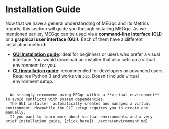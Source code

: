 # Installation Guide
Now that we have a general understanding of MEGqc and its Metrics reports, this section will guide you through installing MEGqc. As we mentioned earlier, MEGqc can be used via a **command-line interface (CLI)** or a **graphical user interface (GUI).** Each of them have a different installation method:

* **[GUI Installation guide](../installation/gui.md)**: ideal for beginners or users who prefer a visual interface. You would download an installer that also sets up a virtual environment for you.
* **[CLI installation guide](../installation/cli.md)**: recommended for developers or advanced users. Requires Python 3 and works via `pip`. Doesn't include virtual environment setup.


```{warning}

  We strongly recommend using MEGqc within a **virtual environment** to avoid conflicts with system dependencies.
  The GUI installer  automatically creates and manages a virtual environment. Meanwhile the CLI setup requires you to create one manually.
  If you want to learn more about virtual environments and a very brief installation guide, [click here](../extra(environment.md)

``` 
